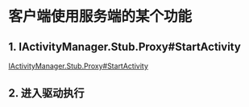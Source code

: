 # 客户端使用服务端的某个功能

## 1. IActivityManager.Stub.Proxy#StartActivity

[IActivityManager.Stub.Proxy#StartActivity][ProxyStartActivityLink]  

[ProxyStartActivityLink]:https://cs.android.com/android/platform/superproject/+/master:out/soong/.intermediates/frameworks/base/framework-minus-apex/android_common/xref30/srcjars.xref/android/app/IActivityManager.java;l=5215

## 2. 进入驱动执行
